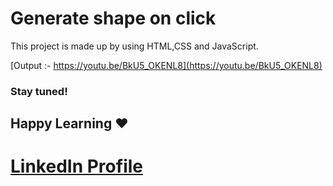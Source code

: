 # Generate shape on click       

This project is made up by using HTML,CSS and JavaScript.

[Output :- https://youtu.be/BkU5_OKENL8](https://youtu.be/BkU5_OKENL8)

 
### Stay tuned!
## Happy Learning ❤️

# [LinkedIn Profile](https://www.linkedin.com/feed/)